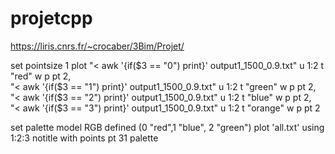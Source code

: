 # projetcpp

https://liris.cnrs.fr/~crocaber/3Bim/Projet/

set pointsize 1
plot "< awk '{if($3 == \"0\") print}' output1_1500_0.9.txt" u 1:2 t "red" w p pt 2, \
     "< awk '{if($3 == \"1\") print}' output1_1500_0.9.txt" u 1:2 t "green" w p pt 2, \
     "< awk '{if($3 == \"2\") print}' output1_1500_0.9.txt" u 1:2 t "blue" w p pt 2, \
     "< awk '{if($3 == \"3\") print}' output1_1500_0.9.txt" u 1:2 t "orange" w p pt 2

set palette model RGB defined (0 "red",1 "blue", 2 "green")
plot 'all.txt' using 1:2:3 notitle with points pt 31 palette
